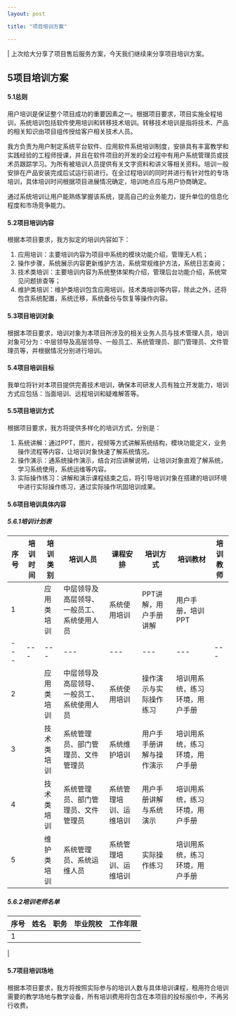 ```yaml
---
layout: post

title: "项目培训方案"

---
```

| 上次给大分享了项目售后服务方案，今天我们继续来分享项目培训方案。

## 5项目培训方案

#### 5.1总则

用户培训是保证整个项目成功的重要因素之一。根据项目要求，项目实施全程培训，系统培训包括软件使用培训和转移技术培训。转移技术培训是指将技术、产品的相关知识由项目组传授给客户相关技术人员。

我方负责为用户制定系统平台软件、应用软件系统培训制度，安排具有丰富教学和实践经验的工程师授课，并且在软件项目的开发的全过程中有用户系统管理员或技术员跟踪学习。为所有被培训人员提供有关文字资料和讲义等相关资料。培训一般安排在产品安装完成后试运行前进行。在全过程培训的同时并进行有针对性的专场培训，具体培训时间根据项目进展情况确定，培训地点应与用户协商确定。

通过系统培训让用户能熟练掌握该系统，提高自己的业务能力，提升单位的信息化程度和市场竞争能力。

#### 5.2项目培训内容

根据本项目要求，我方拟定的培训内容如下：

1. 应用培训：主要培训内容为项目中系统的模块功能介绍，管理无人机；
2. 操作步骤，系统展示内容更新维护方法，系统常规维护方法，系统日志查阅；
3. 技术类培训：主要培训内容为系统整体架构介绍，管理后台功能介绍，系统常见问题排查等；
4. 维护类培训：维护类培训包含应用培训，技术类培训等内容，除此之外，还将包含系统配置，系统迁移，系统备份与恢复等操作内容。

#### 5.3项目培训对象

根据本项目要求，培训对象为本项目所涉及的相关业务人员与技术管理人员，培训对象可分为：中层领导及高层领导、一般员工、系统管理员、部门管理员、文件管理员等，并根据情况分别进行培训。

#### 5.4项目培训目标

我单位将针对本项目提供完善技术培训，确保本司研发人员有独立开发能力，培训方式应包括：当面培训、远程培训和疑难解答等。

#### 5.5项目培训方式

根据项目要求，我方将提供多样化的培训方式，分别是：

1. 系统讲解：通过PPT，图片，视频等方式讲解系统结构，模块功能定义，业务操作流程等内容，让培训对象快速了解系统情况。
2. 操作演示：通系统操作演示，结合对应讲解说明，让培训对象直观了解系统，学习系统使用，系统运维等内容。
3. 实际操作练习：讲解和演示课程结束之后，将引导培训对象在搭建的培训环境中进行实际操作练习，通过实际操作巩固培训成果。

#### 5.6项目培训具体内容

##### 5.6.1培训计划表

| 序号 | 培训时间 | 培训类别 | 培训人员 | 课程安排 | 培训方式 | 培训教材 | 培训教师 |
| --- | --- | --- | --- | --- | --- | --- | --- |
| 1 | | 应用类培训 | 中层领导及高层领导、一般员工、系统使用人员 | 系统使用培训 | PPT讲解，用户手册讲解 | 用户手册，培训PPT |
| --- | --- | --- | --- | --- | --- | --- | --- |
| 2 | | 应用类培训 | 中层领导及高层领导、一般员工、系统使用人员 | 系统使用培训 | 操作演示与实际操作练习 | 培训用系统，练习环境，用户手册 
| 3 | | 技术类培训 | 系统管理员、部门管理员、文件管理员 | 系统维护培训 | 用户手手册讲解与操作演示 | 培训用系统，练习环境，用户手册 |
| 4 |  | 技术类培训 | 系统管理员、部门管理员、文件管理员 | 系统管理培训、运维培训 | 用户手册讲解与系统演示 | 培训用系统，练习环境，用户手册 |
| 5 | | 维护类培训 | 系统管理员、系统运维人员 | 系统管理培训、运维培训 | 实际操作练习 | 培训用系统，练习环境，用户手册 |

##### 5.6.2培训老师名单

| **序号** | **姓名** | **职务** | **毕业院校** | **工作年限** |
| --- | --- | --- | --- | --- |
| 1 |
 |

#### 5.7项目培训场地

根据本项目要求，我方将按照实际参与的培训人数与具体培训课程，租用符合培训需要的教学场地与教学设备，所有培训费用将包含在本项目的投标报价中，不再另行收费。